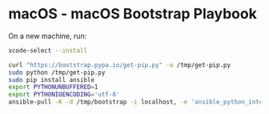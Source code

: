 macOS - macOS Bootstrap Playbook
================================

On a new machine, run:

```bash
xcode-select --install

curl "https://bootstrap.pypa.io/get-pip.py" -o /tmp/get-pip.py
sudo python /tmp/get-pip.py
sudo pip install ansible
export PYTHONUNBUFFERED=1
export PYTHONIOENCODING='utf-8'
ansible-pull -K -d /tmp/bootstrap -i localhost, -e 'ansible_python_interpreter=/usr/bin/python3' -U https://github.com/jalaziz/macos.git
```

